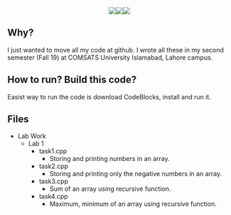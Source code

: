 <p align="center"><img src='https://img.shields.io/badge/Developer-Arose%20Niazi-blue.svg?style=popout-square&logo=c%2B%2B' ><img src='https://img.shields.io/badge/Programmed%20in-C++-blue.svg?style=popout-square&logo=c%2B%2B' ><img src='https://img.shields.io/badge/Compiled%20with-GNU%20GCC-blue.svg?style=popout-square&logo=c%2B%2B' ></p>

## Why?
I just wanted to move all my code at github. I wrote all these in my second semester (Fall 19) at COMSATS University Islamabad, Lahore campus.

## How to run? Build this code?
Easist way to run the code is download CodeBlocks, install and run it. 

## Files
- Lab Work
	- Lab 1
		- task1.cpp
			- Storing and printing numbers in an array.
		- task2.cpp
			- Storing and printing only the negative numbers in an array.
		- task3.cpp
			- Sum of an array using recursive function.
		- task4.cpp
			- Maximum, minimum of an array using recursive function.
			